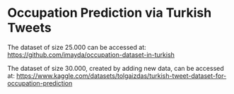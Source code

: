# Occupation Prediction via Turkish Tweets

The dataset of size 25.000 can be accessed at: https://github.com/imayda/occupation-dataset-in-turkish

The dataset of size 30.000, created by adding new data, can be accessed at: https://www.kaggle.com/datasets/tolgaizdas/turkish-tweet-dataset-for-occupation-prediction
